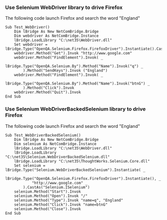 ### Use Selenium WebDriver library to drive Firefox ###
The following code launch Firefox and search the word "England"

```
Sub Test_WebDriver()
    Dim lBridge As New NetComBridge.Bridge
    Dim webdriver As NetComBridge.Instance
    lBridge.LoadLibrary "C:\net35\WebDriver.dll"
    Set webdriver = lBridge.Type("OpenQA.Selenium.Firefox.FirefoxDriver").Instantiate().CastAs("OpenQA.Selenium.IWebDriver")
    webdriver.Method("Get").Invok "http://www.google.com"
    webdriver.Method("FindElement").Invok( _
            lBridge.Type("OpenQA.Selenium.By").Method("Name").Invok("q") _
        ).Method("SendKeys").Invok ("England")
    webdriver.Method("FindElement").Invok( _
            lBridge.Type("OpenQA.Selenium.By").Method("Name").Invok("btnG") _
        ).Method("Click").Invok
    webdriver.Method("Quit").Invok
End Sub
```

### Use Selenium WebDriverBackedSelenium library to drive Firefox ###
The following code launch Firefox and search the word "England"
```
Sub Test_WebDriverBackedSelenium()
    Dim lBridge As New NetComBridge.Bridge
    Dim selenium As NetComBridge.Instance
    lBridge.LoadLibrary "C:\net35\WebDriver.dll"
    lBridge.LoadLibrary "C:\net35\Selenium.WebDriverBackedSelenium.dll"
    lBridge.LoadLibrary "C:\net35\ThoughtWorks.Selenium.Core.dll"
    Set selenium = lBridge.Type("Selenium.WebDriverBackedSelenium").Instantiate( _
            lBridge.Type("OpenQA.Selenium.Firefox.FirefoxDriver").Instantiate(), _
            "http://www.google.com" _
        ).CastAs("Selenium.ISelenium")
    selenium.Method("Start").Invok
    selenium.Method("Open").Invok "/"
    selenium.Method("Type").Invok "name=q", "England"
    selenium.Method("Click").Invok "name=btnG"
    selenium.Method("Close").Invok
End Sub
```